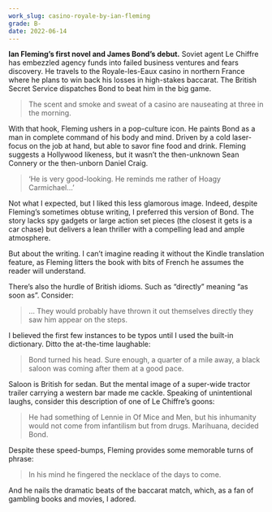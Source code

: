 ```yaml
---
work_slug: casino-royale-by-ian-fleming
grade: B-
date: 2022-06-14
---
```


**Ian Fleming’s first novel and James Bond’s debut.** Soviet agent Le Chiffre has embezzled agency funds into failed business ventures and fears discovery. He travels to the Royale-les-Eaux casino in northern France where he plans to win back his losses in high-stakes baccarat. The British Secret Service dispatches Bond to beat him in the big game.

<!-- end -->

> The scent and smoke and sweat of a casino are nauseating at three in the morning.

With that hook, Fleming ushers in a pop-culture icon. He paints Bond as a man in complete command of his body and mind. Driven by a cold laser-focus on the job at hand, but able to savor fine food and drink. Fleming suggests a Hollywood likeness, but it wasn’t the then-unknown Sean Connery or the then-unborn Daniel Craig.

> ‘He is very good-looking. He reminds me rather of Hoagy Carmichael...’

Not what I expected, but I liked this less glamorous image. Indeed, despite Fleming’s sometimes obtuse writing, I preferred this version of Bond. The story lacks spy gadgets or large action set pieces (the closest it gets is a car chase) but delivers a lean thriller with a compelling lead and ample atmosphere.

But about the writing. I can’t imagine reading it without the Kindle translation feature, as Fleming litters the book with bits of French he assumes the reader will understand.

There’s also the hurdle of British idioms. Such as “directly” meaning “as soon as”. Consider:

> ... They would probably have thrown it out themselves directly they saw him appear on the steps.

I believed the first few instances to be typos until I used the built-in dictionary. Ditto the at-the-time laughable:

> Bond turned his head. Sure enough, a quarter of a mile away, a black saloon was coming after them at a good pace.

Saloon is British for sedan. But the mental image of a super-wide tractor trailer carrying a western bar made me cackle. Speaking of unintentional laughs, consider this description of one of Le Chiffre’s goons:

> He had something of Lennie in Of Mice and Men, but his inhumanity would not come from infantilism but from drugs. Marihuana, decided Bond.

Despite these speed-bumps, Fleming provides some memorable turns of phrase:

> In his mind he fingered the necklace of the days to come.

And he nails the dramatic beats of the baccarat match, which, as a fan of gambling books and movies, I adored.